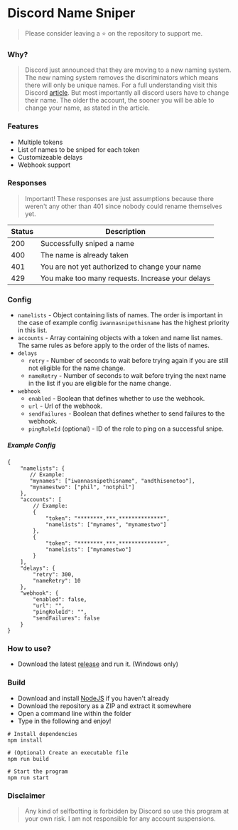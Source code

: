 # Discord Name Sniper

> Please consider leaving a ⭐ on the repository to support me.

### Why?

> Discord just announced that they are moving to a new naming system. The new naming system removes the discriminators which means there will only be unique names. For a full understanding visit this Discord [article](https://support.discord.com/hc/en-us/articles/12620128861463-New-Usernames-Display-Names). But most importantly all discord users have to change their name. The older the account, the sooner you will be able to change your name, as stated in the article.

### Features

- Multiple tokens
- List of names to be sniped for each token
- Customizeable delays
- Webhook support

### Responses

> Important! These responses are just assumptions because there weren't any other than 401 since nobody could rename themselves yet.

| Status | Description                                      |
| ------ | ------------------------------------------------ |
| 200    | Successfully sniped a name                        |
| 400    | The name is already taken                        |
| 401    | You are not yet authorized to change your name   |
| 429    | You make too many requests. Increase your delays |

### Config

- `namelists` - Object containing lists of names. The order is important in the case of example config `iwannasnipethisname` has the highest priority in this list.
- `accounts` - Array containing objects with a token and name list names. The same rules as before apply to the order of the lists of names.
- `delays`
  - `retry` - Number of seconds to wait before trying again if you are still not eligible for the name change.
  - `nameRetry` - Number of seconds to wait before trying the next name in the list if you are eligible for the name change.
- `webhook`
  - `enabled` - Boolean that defines whether to use the webhook.
  - `url` - Url of the webhook.
  - `sendFailures` - Boolean that defines whether to send failures to the webhook.
  - `pingRoleId` (optional) - ID of the role to ping on a successful snipe.

##### Example Config

```
{
    "namelists": {
       // Example:
       "mynames": ["iwannasnipethisname", "andthisonetoo"],
       "mynamestwo": ["phil", "notphil"]
    },
    "accounts": [
        // Example:
        {
            "token": "********.***.**************",
            "namelists": ["mynames", "mynamestwo"]
        },
        {
            "token": "********.***.**************",
            "namelists": ["mynamestwo"]
        }
    ],
    "delays": {
        "retry": 300,
        "nameRetry": 10
    },
    "webhook": {
        "enabled": false,
        "url": "",
        "pingRoleId": "",
        "sendFailures": false
    }
}
```

### How to use?

- Download the latest [release](https://github.com/philhk/discord-name-sniper/releases/) and run it. (Windows only)

### Build

- Download and install [NodeJS](https://nodejs.org/en/download) if you haven't already
- Download the repository as a ZIP and extract it somewhere
- Open a command line within the folder
- Type in the following and enjoy!

```
# Install dependencies
npm install

# (Optional) Create an executable file
npm run build

# Start the program
npm run start
```

### Disclaimer

> Any kind of selfbotting is forbidden by Discord so use this program at your own risk. I am not responsible for any account suspensions.
